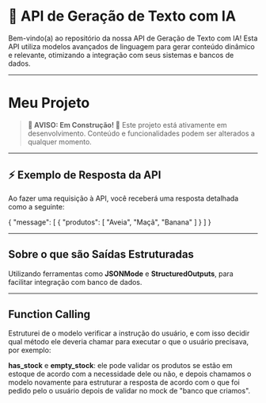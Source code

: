 # 🚀 API de Geração de Texto com IA

Bem-vindo(a) ao repositório da nossa API de Geração de Texto com IA! Esta API utiliza modelos avançados de linguagem para gerar conteúdo dinâmico e relevante, otimizando a integração com seus sistemas e bancos de dados.

---

# Meu Projeto

> **🚧 AVISO: Em Construção! 🚧**
> Este projeto está ativamente em desenvolvimento. Conteúdo e funcionalidades podem ser alterados a qualquer momento.

---

## ⚡ Exemplo de Resposta da API

Ao fazer uma requisição à API, você receberá uma resposta detalhada como a seguinte:

{
  "message": [
    {
      "produtos": [
        "Aveia",
        "Maçã",
        "Banana"
      ]
    }
  ]
}

---

## Sobre o que são Saídas Estruturadas
Utilizando ferramentas como **JSONMode** e **StructuredOutputs**, para facilitar integração com banco de dados.

---

## Function Calling

Estruturei de o modelo verificar a instrução do usuário, e com isso decidir qual método ele deveria chamar para executar o que o usuário precisava, por exemplo:

**has_stock** e **empty_stock**: ele pode validar os produtos se estão em estoque de acordo com a necessidade dele ou não, e depois chamamos o modelo novamente para estruturar a resposta de acordo com o que foi pedido pelo o usuário depois de validar no mock de "banco que criamos".


